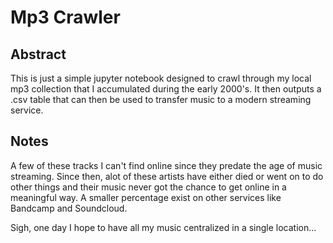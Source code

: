 # Mp3 Crawler

## Abstract

This is just a simple jupyter notebook designed to crawl through my local mp3 collection that I accumulated during the early 2000's. It then outputs a .csv table that can then be used to transfer music to a modern streaming service.

## Notes

A few of these tracks I can't find online since they predate the age of music streaming.  Since then, alot of these artists have either died or went on to do other things and their music never got the chance to get online in a meaningful way. A smaller percentage exist on other services like Bandcamp and Soundcloud.  

Sigh, one day I hope to have all my music centralized in a single location...
